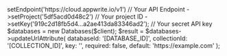 <?php

use Appwrite\Client;
use Appwrite\Services\Databases;

$client = (new Client())
    ->setEndpoint('https://cloud.appwrite.io/v1') // Your API Endpoint
    ->setProject('5df5acd0d48c2') // Your project ID
    ->setKey('919c2d18fb5d4...a2ae413da83346ad2'); // Your secret API key

$databases = new Databases($client);

$result = $databases->updateUrlAttribute(
    databaseId: '[DATABASE_ID]',
    collectionId: '[COLLECTION_ID]',
    key: '',
    required: false,
    default: 'https://example.com'
);